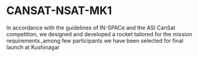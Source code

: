 # CANSAT-NSAT-MK1
In accordance with the guidelines of IN-SPACe and the ASI CanSat competition, we designed and developed a rocket tailored for the mission requirements.,among few participants we have been selected for final launch at Kushinagar 
